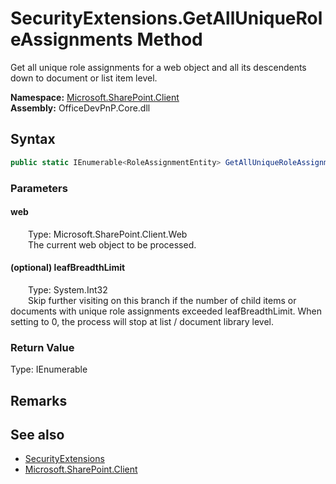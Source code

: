 # SecurityExtensions.GetAllUniqueRoleAssignments Method  
 Get all unique role assignments for a web object and all its descendents down to document or list item level.   

**Namespace:** [Microsoft.SharePoint.Client](Microsoft.SharePoint.Client.md)  
**Assembly:** OfficeDevPnP.Core.dll  
## Syntax
```C#
public static IEnumerable<RoleAssignmentEntity> GetAllUniqueRoleAssignments(Web web, Int32 leafBreadthLimit)
```
### Parameters
#### web  
&emsp;&emsp;Type: Microsoft.SharePoint.Client.Web  
&emsp;&emsp;The current web object to be processed.  

  

#### (optional) leafBreadthLimit  
&emsp;&emsp;Type: System.Int32  
&emsp;&emsp;Skip further visiting on this branch if the number of child items or documents with unique role assignments exceeded leafBreadthLimit. When setting to 0, the process will stop at list / document library level.  

  

### Return Value
Type: IEnumerable<RoleAssignmentEntity>  
  


## Remarks
  
## See also
- [SecurityExtensions](Microsoft.SharePoint.Client.SecurityExtensions.md) 
- [Microsoft.SharePoint.Client](Microsoft.SharePoint.Client.md) 
